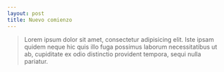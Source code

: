 ```yaml
---
layout: post
title: Nuevo comienzo
---
```


>Lorem ipsum dolor sit amet, consectetur adipisicing elit. Iste ipsam quidem neque hic quis illo fuga possimus laborum necessitatibus ut ab, cupiditate ex odio distinctio provident tempora, sequi nulla pariatur.